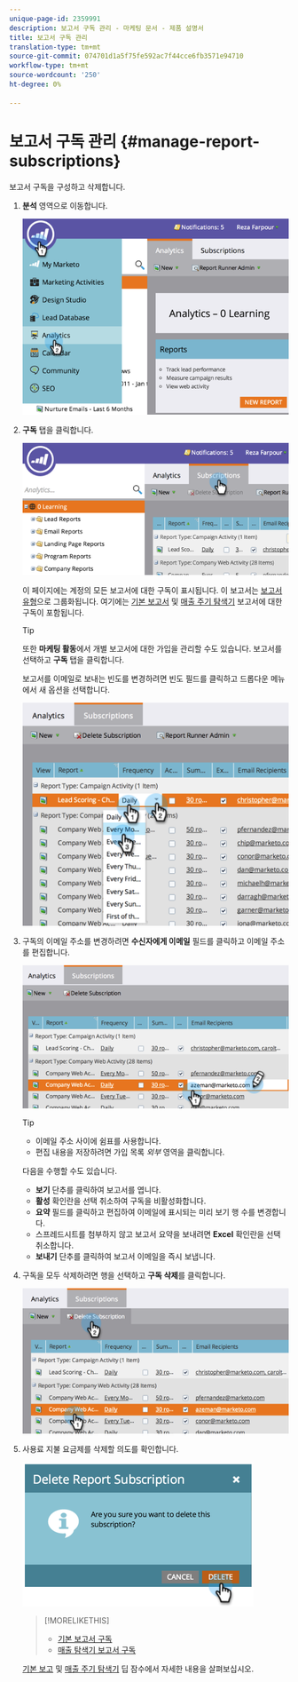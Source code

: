 ```yaml
---
unique-page-id: 2359991
description: 보고서 구독 관리 - 마케팅 문서 - 제품 설명서
title: 보고서 구독 관리
translation-type: tm+mt
source-git-commit: 074701d1a5f75fe592ac7f44cce6fb3571e94710
workflow-type: tm+mt
source-wordcount: '250'
ht-degree: 0%

---
```



# 보고서 구독 관리 {#manage-report-subscriptions}

보고서 구독을 구성하고 삭제합니다.

1. **분석** 영역으로 이동합니다.

   ![](assets/image2014-9-16-10-3a35-3a25.png)

1. **구독** 탭을 클릭합니다.

   ![](assets/image2014-9-16-10-3a35-3a32.png)

   이 페이지에는 계정의 모든 보고서에 대한 구독이 표시됩니다. 이 보고서는 [보고서 유형](../../../../product-docs/reporting/basic-reporting/report-types/report-type-overview.md)으로 그룹화됩니다. 여기에는 [기본 보고서](subscribe-to-a-basic-report.md) 및 [매출 주기 탐색기](http://docs.marketo.com/display/docs/revenue+cycle+analytics) 보고서에 대한 구독이 포함됩니다.

   >[!TIP]
   >
   >또한 **마케팅 활동**&#x200B;에서 개별 보고서에 대한 가입을 관리할 수도 있습니다. 보고서를 선택하고 **구독** 탭을 클릭합니다.

   보고서를 이메일로 보내는 빈도를 변경하려면 빈도 필드를 클릭하고 드롭다운 메뉴에서 새 옵션을 선택합니다.

   ![](assets/image2014-9-16-10-3a36-3a4.png)

1. 구독의 이메일 주소를 변경하려면 **수신자에게 이메일** 필드를 클릭하고 이메일 주소를 편집합니다.

   ![](assets/image2014-9-16-10-3a36-3a11.png)

   >[!TIP]
   >
   >
   >    
   >    
   >    * 이메일 주소 사이에 쉼표를 사용합니다.
   >    * 편집 내용을 저장하려면 가입 목록 *외부* 영역을 클릭합니다.


   다음을 수행할 수도 있습니다.

   * **보기** 단추를 클릭하여 보고서를 엽니다.
   * **활성** 확인란을 선택 취소하여 구독을 비활성화합니다.
   * **요약** 필드를 클릭하고 편집하여 이메일에 표시되는 미리 보기 행 수를 변경합니다.
   * 스프레드시트를 첨부하지 않고 보고서 요약을 보내려면 **Excel** 확인란을 선택 취소합니다.
   * **보내기** 단추를 클릭하여 보고서 이메일을 즉시 보냅니다.



1. 구독을 모두 삭제하려면 행을 선택하고 **구독 삭제**&#x200B;를 클릭합니다.

   ![](assets/image2014-9-16-10-3a36-3a38.png)

1. 사용료 지불 요금제를 삭제할 의도를 확인합니다.

   ![](assets/image2014-9-16-10-3a36-3a43.png)

   >[!MORELIKETHIS]
   >
   >
   >    
   >    
   >    * [기본 보고서 구독](subscribe-to-a-basic-report.md)
   >    * [매출 탐색기 보고서 구독](../../../../product-docs/reporting/revenue-cycle-analytics/revenue-explorer/subscribe-to-a-revenue-explorer-report.md)


   [기본 보고](http://docs.marketo.com/display/docs/basic+reporting) 및 [매출 주기 탐색기](http://docs.marketo.com/display/docs/revenue+cycle+analytics) 딥 잠수에서 자세한 내용을 살펴보십시오.

